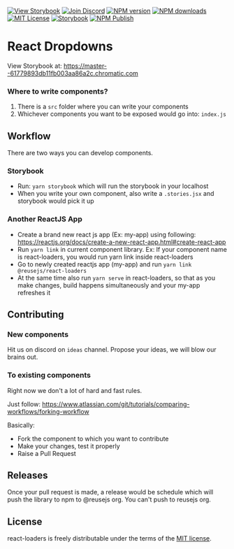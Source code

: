 [![View Storybook][view-storybook-image]][view-storybook-url]
[![Join Discord][join-discord-image]][join-discord-url]
[![NPM version][npm-version-image]][npm-url]
[![NPM downloads][npm-downloads-image]][npm-downloads-url]
[![MIT License][license-image]][license-url]
[![Storybook][storybook-action-image]][storybook-action-url]
[![NPM Publish][npm-publish-action-image]][npm-publish-action-url]

# React Dropdowns

View Storybook at: https://master--61779893db11fb003aa86a2c.chromatic.com

### Where to write components?

1. There is a `src` folder where you can write your components
2. Whichever components you want to be exposed would go into: `index.js`

## Workflow

There are two ways you can develop components.

### Storybook

- Run: `yarn storybook` which will run the storybook in your localhost
- When you write your own component, also write a `.stories.jsx` and storybook would pick it up

### Another ReactJS App

- Create a brand new react js app (Ex: my-app) using following: https://reactjs.org/docs/create-a-new-react-app.html#create-react-app
- Run `yarn link` in current component library. Ex: If your component name is react-loaders, you would run yarn link inside react-loaders
- Go to newly created reactjs app (my-app) and run `yarn link @reusejs/react-loaders`
- At the same time also run `yarn serve` in react-loaders, so that as you make changes, build happens simultaneously and your my-app refreshes it

## Contributing

### New components

Hit us on discord on `ideas` channel. Propose your ideas, we will blow our brains out.

### To existing components

Right now we don't a lot of hard and fast rules.

Just follow: https://www.atlassian.com/git/tutorials/comparing-workflows/forking-workflow

Basically:

- Fork the component to which you want to contribute
- Make your changes, test it properly
- Raise a Pull Request

## Releases

Once your pull request is made, a release would be schedule which will push the library to npm to @reusejs org. You can't push to reusejs org.

## License

react-loaders is freely distributable under the terms of the [MIT license][license-url].

[license-image]: https://img.shields.io/badge/license-MIT-blue.svg?style=flat
[license-url]: LICENSE
[npm-url]: https://npmjs.org/package/@reusejs/react-loaders
[npm-version-image]: https://img.shields.io/npm/v/@reusejs/react-loaders.svg?style=flat
[npm-downloads-image]: https://img.shields.io/npm/dm/@reusejs/react-loaders.svg?style=flat
[npm-downloads-url]: https://npmcharts.com/compare/@reusejs/react-loaders?minimal=true
[view-storybook-image]: https://img.shields.io/badge/View-Storybook-F59E0B.svg
[view-storybook-url]: https://master--61779893db11fb003aa86a2c.chromatic.com
[join-discord-image]: https://img.shields.io/badge/Join-Discord-7389D8.svg
[join-discord-url]: https://discord.gg/VUa9SHvvDb
[storybook-action-image]: https://github.com/reusejs/react-loaders/actions/workflows/chromatic.yml/badge.svg
[storybook-action-url]: https://github.com/reusejs/react-loaders/actions/workflows/chromatic.yml
[npm-publish-action-image]: https://github.com/reusejs/react-loaders/actions/workflows/publish.yml/badge.svg
[npm-publish-action-url]: https://github.com/reusejs/react-loaders/actions/workflows/publish.yml
